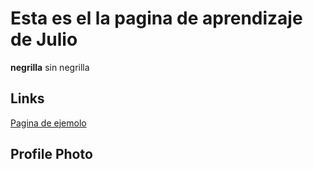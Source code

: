 # Esta es el la pagina de aprendizaje de Julio 
**negrilla** sin negrilla 
## Links
[Pagina de ejemolo](https://www.elespectador.com/)
## Profile Photo 


